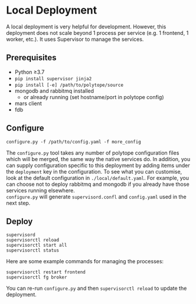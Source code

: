 # Local Deployment

A local deployment is very helpful for development. However, this deployment does not scale beyond 1 process per service (e.g. 1 frontend, 1 worker, etc.). It uses Supervisor to manage the services.

## Prerequisites
  * Python ≥3.7
  * `pip install supervisor jinja2`
  * `pip install [-e] /path/to/polytope/source`
  * mongodb and rabbitmq installed
    * or already running (set hostname/port in polytope config)
  * mars client
  * fdb

## Configure                                                                                                         

```                                                                                                               cd ./local
configure.py -f /path/to/config.yaml -f more_config
```

The `configure.py` tool takes any number of polytope configuration files which will be merged, the same way the native services do. In addition, you can supply configuration specific to this deployment by adding items under the `deployment` key in the configuration. To see what you can customise, look at the default configuration in `./local/default.yaml`. For example, you can choose not to deploy rabbitmq and mongodb if you already have those services running elsewhere.                                                             
`configure.py` will generate `supervisord.confl` and `config.yaml` used in the next step.                                             
## Deploy                                                                                                                             
```
supervisord
supervisorctl reload
supervisorctl start all
supervisorctl status
```                                                                                                                                   
Here are some example commands for managing the processes:                                                                            
```                                                                                                               supervisorctl tail worker 
supervisorctl restart frontend
supervisorctl fg broker
```                                                                                                                                   
You can re-run `configure.py` and then `supervisorctl reload` to update the deployment.
